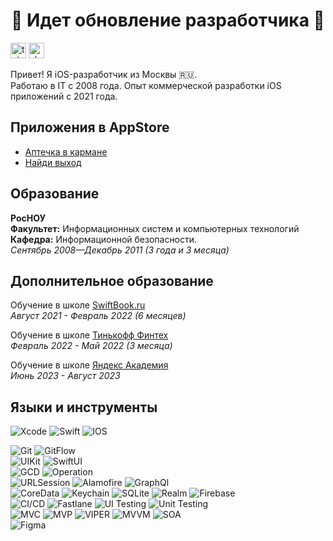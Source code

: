 <h1 align="Center">🚧 Идет обновление разработчика 🚧</a></h1>

[<img src='https://cdn.jsdelivr.net/npm/simple-icons@3.0.1/icons/telegram.svg' alt='telegram' height='25'>](https://t.me/zyfun)  [<img src='https://cdn.jsdelivr.net/npm/simple-icons@3.0.1/icons/vk.svg' alt='vk' height='25'>](https://vk.com/zyfun)

Привет! Я iOS-разработчик из Москвы 🇷🇺. <br/>
Работаю в IT с 2008 года. Опыт коммерческой разработки iOS приложений с 2021 года. <br/>

## Приложения в AppStore
- [Аптечка в кармане](https://apps.apple.com/ru/app/аптечка-в-кармане/id1611315301)
- [Найди выход](https://apps.apple.com/ru/app/найди-выход/id6447462366)

## Образование
**РосНОУ** <br/>
**Факультет:** Информационных систем и компьютерных технологий <br/>
**Кафедра:**  Информационной безопасности. <br/>
*Сентябрь 2008—Декабрь 2011 (3 года и 3 месяца)*

## Дополнительное образование
Обучение в школе [SwiftBook.ru](https://swiftbook.ru) <br/>
*Август 2021 - Февраль 2022 (6 месяцев)*

Обучение в школе [Тинькофф Финтех](https://fintech.tinkoff.ru/study/fintech/ios/) <br/>
*Февраль 2022 - Май 2022 (3 месяца)*

Обучение в школе [Яндекс Академия](https://yandex.ru/yaintern/schools/mobile) <br/>
*Июнь 2023 - Август 2023*

## Языки и инструменты
  ![Xcode](https://img.shields.io/badge/Xcode-007ACC?style=for-the-badge&logo=Xcode&logoColor=white)  ![Swift](https://img.shields.io/badge/swift-F54A2A?style=for-the-badge&logo=swift&logoColor=white)  ![IOS](https://img.shields.io/badge/iOS-000000?style=for-the-badge&logo=ios&logoColor=white)
  
  ![Git](https://img.shields.io/badge/Git-90%25-brightgreen)
  ![GitFlow](https://img.shields.io/badge/GitFlow-90%25-brightgreen)
  <br/>
  ![UIKit](https://img.shields.io/badge/UIKit-80%25-brightgreen)
  ![SwiftUI](https://img.shields.io/badge/SwiftUI-25%25-red)
  <br/>
  ![GCD](https://img.shields.io/badge/GCD-70%25-green)
  ![Operation](https://img.shields.io/badge/Operation-30%25-orange)
  <br/>
  ![URLSession](https://img.shields.io/badge/URLSession-40%25-yellow)
  ![Alamofire](https://img.shields.io/badge/Alamofire-15%25-red)
  ![GraphQl](https://img.shields.io/badge/GraphQl-30%25-orange)
  <br/>
  ![CoreData](https://img.shields.io/badge/CoreData-75%25-green)
  ![Keychain](https://img.shields.io/badge/Keychain-30%25-orange)
  ![SQLite](https://img.shields.io/badge/SQLite-30%25-orange)
  ![Realm](https://img.shields.io/badge/Realm-30%25-orange)
  ![Firebase](https://img.shields.io/badge/Firebase-15%25-red)
  <br/>
  ![CI/CD](https://img.shields.io/badge/CI/CD-10%25-red)
  ![Fastlane](https://img.shields.io/badge/Fastlane-10%25-red) 
  ![UI Testing](https://img.shields.io/badge/UI_Testing-30%25-orange)
  ![Unit Testing](https://img.shields.io/badge/Unit_Testing-40%25-yellow) 
  <br/>
  ![MVC](https://img.shields.io/badge/MVC-80%25-brightgreen)
  ![MVP](https://img.shields.io/badge/MVP-80%25-brightgreen)
  ![VIPER](https://img.shields.io/badge/VIPER-85%25-brightgreen)
  ![MVVM](https://img.shields.io/badge/MVVM-5%25-red)
  ![SOA](https://img.shields.io/badge/SOA-75%25-green)
  <br/>
  ![Figma](https://img.shields.io/badge/Figma-30%25-orange)
  
  
  
<!--
**ZyFun/ZyFun** is a ✨ _special_ ✨ repository because its `README.md` (this file) appears on your GitHub profile.

Here are some ideas to get you started:

- 🔭 I’m currently working on ...
- 🌱 I’m currently learning ...
- 👯 I’m looking to collaborate on ...
- 🤔 I’m looking for help with ...
- 💬 Ask me about ...
- 📫 How to reach me: ...
- 😄 Pronouns: ...
- ⚡ Fun fact: ...
-->
